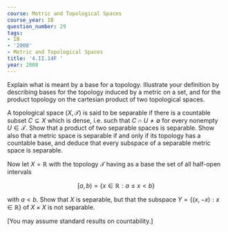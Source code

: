 ```yaml
---
course: Metric and Topological Spaces
course_year: IB
question_number: 29
tags:
- IB
- '2008'
- Metric and Topological Spaces
title: '4.II.14F '
year: 2008
---
```



Explain what is meant by a base for a topology. Illustrate your definition by describing bases for the topology induced by a metric on a set, and for the product topology on the cartesian product of two topological spaces.

A topological space $(X, \mathcal{T})$ is said to be separable if there is a countable subset $C \subseteq X$ which is dense, i.e. such that $C \cap U \neq \emptyset$ for every nonempty $U \in \mathcal{T}$. Show that a product of two separable spaces is separable. Show also that a metric space is separable if and only if its topology has a countable base, and deduce that every subspace of a separable metric space is separable.

Now let $X=\mathbb{R}$ with the topology $\mathcal{T}$ having as a base the set of all half-open intervals

$$[a, b)=\{x \in \mathbb{R}: a \leqslant x<b\}$$

with $a<b$. Show that $X$ is separable, but that the subspace $Y=\{(x,-x): x \in \mathbb{R}\}$ of $X \times X$ is not separable.

[You may assume standard results on countability.]